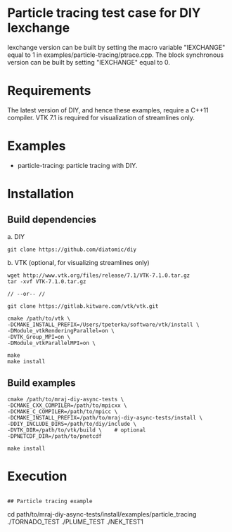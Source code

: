 # Particle tracing test case for DIY Iexchange

Iexchange version can be built by setting the macro variable "IEXCHANGE" equal to 1 in examples/particle-tracing/ptrace.cpp. The block synchronous version can be built by setting "IEXCHANGE" equal to 0.

# Requirements

The latest version of DIY, and hence these examples, require a C++11 compiler. VTK 7.1 is required for visualization of streamlines only.

# Examples

- particle-tracing: particle tracing with DIY.

# Installation

## Build dependencies

a. DIY

```
git clone https://github.com/diatomic/diy
```

b. VTK (optional, for visualizing streamlines only)

```
wget http://www.vtk.org/files/release/7.1/VTK-7.1.0.tar.gz
tar -xvf VTK-7.1.0.tar.gz

// --or-- //

git clone https://gitlab.kitware.com/vtk/vtk.git

cmake /path/to/vtk \
-DCMAKE_INSTALL_PREFIX=/Users/tpeterka/software/vtk/install \
-DModule_vtkRenderingParallel=on \
-DVTK_Group_MPI=on \
-DModule_vtkParallelMPI=on \

make
make install
```

## Build examples

```
cmake /path/to/mraj-diy-async-tests \
-DCMAKE_CXX_COMPILER=/path/to/mpicxx \
-DCMAKE_C_COMPILER=/path/to/mpicc \
-DCMAKE_INSTALL_PREFIX=/path/to/mraj-diy-async-tests/install \
-DDIY_INCLUDE_DIRS=/path/to/diy/include \
-DVTK_DIR=/path/to/vtk/build \    # optional
-DPNETCDF_DIR=/path/to/pnetcdf

make install
```

# Execution



```

## Particle tracing example
```
cd path/to/mraj-diy-async-tests/install/examples/particle_tracing
./TORNADO_TEST
./PLUME_TEST
./NEK_TEST1

```
